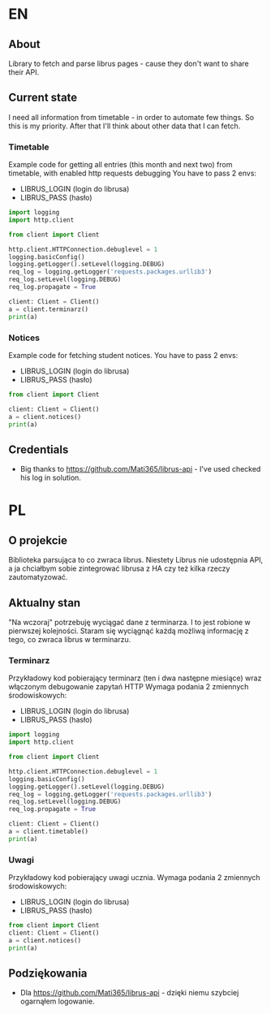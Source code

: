# EN

## About

Library to fetch and parse librus pages - cause they don't want to share their API.

## Current state

I need all information from timetable - in order to automate few things. So this is my priority. After that I'll think about other data that I can fetch.

### Timetable

Example code for getting all entries (this month and next two) from timetable, with enabled http requests debugging
You have to pass 2 envs:
- LIBRUS_LOGIN (login do librusa)
- LIBRUS_PASS (hasło)

```python
import logging
import http.client

from client import Client

http.client.HTTPConnection.debuglevel = 1
logging.basicConfig()
logging.getLogger().setLevel(logging.DEBUG)
req_log = logging.getLogger('requests.packages.urllib3')
req_log.setLevel(logging.DEBUG)
req_log.propagate = True

client: Client = Client()
a = client.terminarz()
print(a)
```

### Notices

Example code for fetching student notices.
You have to pass 2 envs:
- LIBRUS_LOGIN (login do librusa)
- LIBRUS_PASS (hasło)

```python
from client import Client

client: Client = Client()
a = client.notices()
print(a)
```

## Credentials

- Big thanks to https://github.com/Mati365/librus-api - I've used checked his log in solution.

# PL

## O projekcie

Biblioteka parsująca to co zwraca librus. Niestety Librus nie udostępnia API, a ja chciałbym sobie zintegrować librusa z HA czy też kilka rzeczy zautomatyzować.

## Aktualny stan

"Na wczoraj" potrzebuję wyciągać dane z terminarza. I to jest robione w pierwszej kolejności. Staram się wyciągnąć każdą możliwą informację z tego, co zwraca librus w terminarzu.

### Terminarz

Przykładowy kod pobierający terminarz (ten i dwa następne miesiące) wraz włączonym debugowanie zapytań HTTP
Wymaga podania 2 zmiennych środowiskowych:
- LIBRUS_LOGIN (login do librusa)
- LIBRUS_PASS (hasło)

```python
import logging
import http.client

from client import Client

http.client.HTTPConnection.debuglevel = 1
logging.basicConfig()
logging.getLogger().setLevel(logging.DEBUG)
req_log = logging.getLogger('requests.packages.urllib3')
req_log.setLevel(logging.DEBUG)
req_log.propagate = True

client: Client = Client()
a = client.timetable()
print(a)
```

### Uwagi

Przykładowy kod pobierający uwagi ucznia.
Wymaga podania 2 zmiennych środowiskowych:
- LIBRUS_LOGIN (login do librusa)
- LIBRUS_PASS (hasło)

```python
from client import Client
client: Client = Client()
a = client.notices()
print(a)
```

## Podziękowania

- Dla https://github.com/Mati365/librus-api - dzięki niemu szybciej ogarnąłem logowanie.